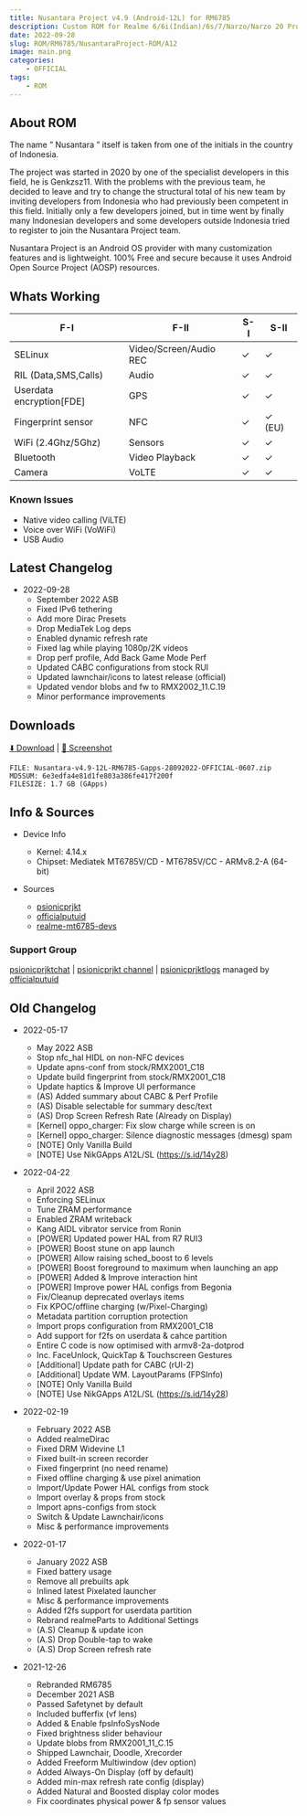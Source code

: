 ```yaml
---
title: Nusantara Project v4.9 (Android-12L) for RM6785
description: Custom ROM for Realme 6/6i(Indian)/6s/7/Narzo/Narzo 20 Pro/Narzo 30 4G (RM6785)
date: 2022-09-28
slug: ROM/RM6785/NusantaraProject-ROM/A12
image: main.png
categories:
    - OFFICIAL
tags:
    - ROM
---
```


## About ROM
The name ” Nusantara ” itself is taken from one of the initials in the country of Indonesia.

The project was started in 2020 by one of the specialist developers in this field, he is Genkzsz11. With the problems with the previous team, he decided to leave and try to change the structural total of his new team by inviting developers from Indonesia who had previously been competent in this field. Initially only a few developers joined, but in time went by finally many Indonesian developers and some developers outside Indonesia tried to register to join the Nusantara Project team.

Nusantara Project is an Android OS provider with many customization features and is lightweight. 100% Free and secure because it uses Android Open Source Project (AOSP) resources.

## Whats Working
F-I | F-II | S-I | S-II
---------|---------|---------|---------
SELinux | Video/Screen/Audio REC | ✓ | ✓
RIL (Data,SMS,Calls) | Audio | ✓ | ✓
Userdata encryption[FDE] | GPS | ✓ | ✓
Fingerprint sensor | NFC | ✓ | ✓ (EU)
WiFi (2.4Ghz/5Ghz) | Sensors | ✓ | ✓
Bluetooth | Video Playback | ✓ | ✓
Camera | VoLTE | ✓ | ✓

### Known Issues
* Native video calling (ViLTE)
* Voice over WiFi (VoWiFi)
* USB Audio

## Latest Changelog
* 2022-09-28
  * September 2022 ASB
  * Fixed IPv6 tethering
  * Add more Dirac Presets
  * Drop MediaTek Log deps
  * Enabled dynamic refresh rate
  * Fixed lag while playing 1080p/2K videos
  * Drop perf profile, Add Back Game Mode Perf
  * Updated CABC configurations from stock RUI
  * Updated lawnchair/icons to latest release (official)
  * Updated vendor blobs and fw to RMX2002_11.C.19
  * Minor performance improvements

## Downloads
[⬇️ Download](https://www.pling.com/p/1500429) | [🌆 Screenshot](https://photos.app.goo.gl/Hd9vN1E8KKV5zAqP7)

```
FILE: Nusantara-v4.9-12L-RM6785-Gapps-28092022-OFFICIAL-0607.zip
MD5SUM: 6e3edfa4e81d1fe803a386fe417f200f
FILESIZE: 1.7 GB (GApps)
```

## Info & Sources
* Device Info
  * Kernel: 4.14.x
  * Chipset: Mediatek MT6785V/CD - MT6785V/CC - ARMv8.2-A (64-bit)

* Sources
  * [psionicprjkt](https://github.com/psionicprjkt)
  * [officialputuid](https://github.com/officialputuid)
  * [realme-mt6785-devs](https://github.com/realme-mt6785-devs)

### Support Group
[psionicprjktchat](https://t.me/psionicprjktchat) | [psionicprjkt channel](https://t.me/psionicprjkt) | [psionicprjktlogs](https://t.me/psionicprjktlogs) managed by [officialputuid](https://t.me/officialputuid)

## Old Changelog
* 2022-05-17
  * May 2022 ASB
  * Stop nfc_hal HIDL on non-NFC devices
  * Update apns-conf from stock/RMX2001_C18
  * Update build fingerprint from stock/RMX2001_C18 
  * Update haptics & Improve UI performance
  * (AS) Added summary about CABC & Perf Profile
  * (AS) Disable selectable for summary desc/text
  * (AS) Drop Screen Refresh Rate (Already on Display)
  * [Kernel] oppo_charger: Fix slow charge while screen is on
  * [Kernel] oppo_charger: Silence diagnostic messages (dmesg) spam
  * [NOTE] Only Vanilla Build
  * [NOTE] Use NikGApps A12L/SL (https://s.id/14y28)

* 2022-04-22
  * April 2022 ASB
  * Enforcing SELinux
  * Tune ZRAM performance
  * Enabled ZRAM writeback
  * Kang AIDL vibrator service from Ronin
  * [POWER] Updated power HAL from R7 RUI3
  * [POWER] Boost stune on app launch
  * [POWER] Allow raising sched_boost to 6 levels
  * [POWER] Boost foreground to maximum when launching an app 
  * [POWER] Added & Improve interaction hint
  * [POWER] Improve power HAL configs from Begonia
  * Fix/Cleanup deprecated overlays items
  * Fix KPOC/offline charging (w/Pixel-Charging)
  * Metadata partition corruption protection
  * Import props configuration from RMX2001_C18
  * Add support for f2fs on userdata & cahce partition
  * Entire C code is now optimised with armv8-2a-dotprod
  * Inc. FaceUnlock, QuickTap & Touchscreen Gestures
  * [Additional] Update path for CABC (rUI-2)
  * [Additional] Update WM. LayoutParams (FPSInfo)
  * [NOTE] Only Vanilla Build
  * [NOTE] Use NikGApps A12L/SL (https://s.id/14y28)

* 2022-02-19
  * February 2022 ASB
  * Added realmeDirac
  * Fixed DRM Widevine L1
  * Fixed built-in screen recorder
  * Fixed fingerprint (no need rename)
  * Fixed offline charging & use pixel animation
  * Import/Update Power HAL configs from stock
  * Import overlay & props from stock
  * Import apns-configs from stock
  * Switch & Update Lawnchair/icons
  * Misc & performance improvements

* 2022-01-17
  * January 2022 ASB
  * Fixed battery usage
  * Remove all prebuilts apk
  * Inlined latest Pixelated launcher
  * Misc & performance improvements
  * Added f2fs support for userdata partition
  * Rebrand realmeParts to Additional Settings
  * (A.S) Cleanup & update icon
  * (A.S) Drop Double-tap to wake
  * (A.S) Drop Screen refresh rate

* 2021-12-26
  * Rebranded RM6785
  * December 2021 ASB
  * Passed Safetynet by default
  * Included bufferfix (vf lens)
  * Added & Enable fpsInfoSysNode
  * Fixed brightness slider behaviour
  * Update blobs from RMX2001_11_C.15
  * Shipped Lawnchair, Doodle, Xrecorder
  * Added Freeform Multiwindow (dev option)
  * Added Always-On Display (off by default)
  * Added min-max refresh rate config (display)
  * Added Natural and Boosted display color modes
  * Fix coordinates physical power & fp sensor values
